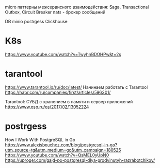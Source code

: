 
micro
паттерны межсервисного взаимодействия: Saga, Transactional Outbox, Circuit Breaker
nats - брокер сообщений

DB
minio
postrgess
Clickhouse

# K8s
https://www.youtube.com/watch?v=TwyhnBDOHPw&t=2s


# tarantool
https://www.tarantool.io/ru/doc/latest/
Начинаем работать с Tarantool
https://habr.com/ru/companies/first/articles/596301/

Tarantool: СУБД с хранением в памяти и сервер приложений
https://www.osp.ru/os/2017/02/13052224

# postrgess
How I Work With PostgreSQL in Go
https://www.alexisbouchez.com/blog/postgresql-in-go?utm_source=tg&utm_medium=go&utm_campaign=180525
https://www.youtube.com/watch?v=QsMEL0yUpN0
https://uproger.com/gajd-po-postgresql-dlya-prodvinutyh-razrabotchikov/
